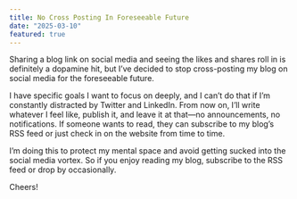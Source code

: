 ```yaml
---
title: No Cross Posting In Foreseeable Future
date: "2025-03-10"
featured: true
---
```


Sharing a blog link on social media and seeing the likes and shares roll in is definitely a dopamine hit, but I’ve decided to stop cross-posting my blog on social media for the foreseeable future.

I have specific goals I want to focus on deeply, and I can’t do that if I’m constantly distracted by Twitter and LinkedIn. From now on, I’ll write whatever I feel like, publish it, and leave it at that—no announcements, no notifications. If someone wants to read, they can subscribe to my blog’s RSS feed or just check in on the website from time to time.

I’m doing this to protect my mental space and avoid getting sucked into the social media vortex. So if you enjoy reading my blog, subscribe to the RSS feed or drop by occasionally.

Cheers!
